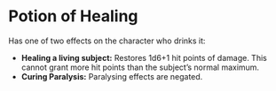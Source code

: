 # Potion of Healing

Has one of two effects on the character who drinks it:

- **Healing a living subject:** Restores 1d6+1 hit points of damage. This cannot grant more hit points than the subject’s normal maximum.
- **Curing Paralysis:** Paralysing effects are negated.